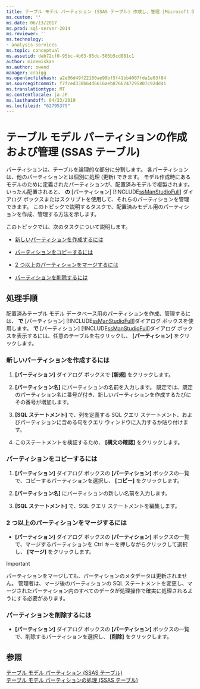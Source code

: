 ```yaml
---
title: テーブル モデル パーティション (SSAS テーブル) 作成し、管理 |Microsoft Docs
ms.custom: ''
ms.date: 06/13/2017
ms.prod: sql-server-2014
ms.reviewer: ''
ms.technology:
- analysis-services
ms.topic: conceptual
ms.assetid: dab72cf0-95bc-4b63-95dc-505b5cd881c1
author: minewiskan
ms.author: owend
manager: craigg
ms.openlocfilehash: a2e06d49f22180ae99bf5f41bb4007fda1e03f84
ms.sourcegitcommit: f7fced330b64d6616aeb8766747295807c92dd41
ms.translationtype: MT
ms.contentlocale: ja-JP
ms.lasthandoff: 04/23/2019
ms.locfileid: "62795375"
---
```

# <a name="create-and-manage-tabular-model-partitions-ssas-tabular"></a>テーブル モデル パーティションの作成および管理 (SSAS テーブル)
  パーティションは、テーブルを論理的な部分に分割します。 各パーティションは、他のパーティションとは個別に処理 (更新) できます。 モデル作成時にあるモデルのために定義されたパーティションが、配置済みモデルで複製されます。 いったん配置されると、 **の** [パーティション] [!INCLUDE[ssManStudioFull](../../includes/ssmanstudiofull-md.md)] ダイアログ ボックスまたはスクリプトを使用して、それらのパーティションを管理できます。 このトピックで説明するタスクで、配置済みモデル用のパーティションを作成、管理する方法を示します。  
  
 このトピックでは、次のタスクについて説明します。  
  
-   [新しいパーティションを作成するには](#bkmk_create_new)  
  
-   [パーティションをコピーするには](#bkmk_copy)  
  
-   [2 つ以上のパーティションをマージするには](#bkmk_merge)  
  
-   [パーティションを削除するには](#bkmk_delete)  
  
## <a name="tasks"></a>処理手順  
 配置済みテーブル モデル データベース用のパーティションを作成、管理するには、 **で** [パーティション] [!INCLUDE[ssManStudioFull](../../includes/ssmanstudiofull-md.md)]ダイアログ ボックスを使用します。 **で** [パーティション] [!INCLUDE[ssManStudioFull](../../includes/ssmanstudiofull-md.md)]ダイアログ ボックスを表示するには、任意のテーブルを右クリックし、 **[パーティション]** をクリックします。  
  
###  <a name="bkmk_create_new"></a> 新しいパーティションを作成するには  
  
1.  **[パーティション]** ダイアログ ボックスで **[新規]** をクリックします。  
  
2.  **[パーティション名]** にパーティションの名前を入力します。 既定では、既定のパーティション名に番号が付き、新しいパーティションを作成するたびにその番号が増加します。  
  
3.  **[SQL ステートメント]** で、列を定義する SQL クエリ ステートメント、およびパーティションに含める句をクエリ ウィンドウに入力するか貼り付けます。  
  
4.  このステートメントを検証するため、 **[構文の確認]** をクリックします。  
  
###  <a name="bkmk_copy"></a> パーティションをコピーするには  
  
1.  **[パーティション]** ダイアログ ボックスの **[パーティション]** ボックスの一覧で、コピーするパーティションを選択し、 **[コピー]** をクリックします。  
  
2.  **[パーティション名]** にパーティションの新しい名前を入力します。  
  
3.  **[SQL ステートメント]** で、SQL クエリ ステートメントを編集します。  
  
###  <a name="bkmk_merge"></a> 2 つ以上のパーティションをマージするには  
  
-   **[パーティション]** ダイアログ ボックスの **[パーティション]** ボックスの一覧で、マージするパーティションを Ctrl キーを押しながらクリックして選択し、 **[マージ]** をクリックします。  
  
> [!IMPORTANT]  
>  パーティションをマージしても、パーティションのメタデータは更新されません。 管理者は、マージ後のパーティションの SQL ステートメントを変更し、マージされたパーティション内のすべてのデータが処理操作で確実に処理されるようにする必要があります。  
  
###  <a name="bkmk_delete"></a> パーティションを削除するには  
  
-   **[パーティション]** ダイアログ ボックスの **[パーティション]** ボックスの一覧で、削除するパーティションを選択し、 **[削除]** をクリックします。  
  
## <a name="see-also"></a>参照  
 [テーブル モデル パーティション &#40;SSAS テーブル&#41;](partitions-ssas-tabular.md)   
 [テーブル モデル パーティションの処理 &#40;SSAS テーブル&#41;](process-tabular-model-partitions-ssas-tabular.md)  
  
  
